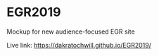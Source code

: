 # EGR2019
Mockup for new audience-focused EGR site

Live link: <a href="https://dakratochwill.github.io/EGR2019/">https://dakratochwill.github.io/EGR2019/</a>
